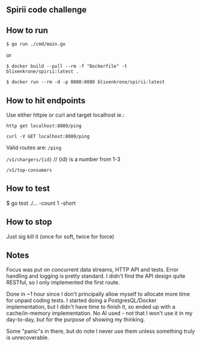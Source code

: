## Spirii code challenge

## How to run
`$ go run ./cmd/main.go`

or


`$ docker build --pull --rm -f "Dockerfile" -t blixenkrone/spirii:latest .`

`$ docker run --rm -d -p 8080:8080 blixenkrone/spirii:latest`

## How to hit endpoints
Use either httpie or curl and target localhost ie.:

`http get localhost:8080/ping`

`curl -V GET localhost:8080/ping`

Valid routes are:
`/ping`

`/v1/chargers/{id}` // {id} is a number from 1-3

`/v1/top-consumers`



## How to test 
$ go test ./... -count 1 -short

## How to stop
Just sig kill it (once for soft, twice for force)

## Notes
Focus was put on concurrent data streams, HTTP API and tests.
Error handling and logging is pretty standard.
I didn't find the API design quite RESTful, so I only implemented the first route.

Done in ~1 hour since I don't principally allow myself to allocate more time for unpaid coding tests.
I started doing a PostgresQL/Docker implementation, but I didn't have time to finish it, so ended up with a cache/in-memory implementation.
No AI used - not that I won't use it in my day-to-day, but for the purpose of showing my thinking.

Some "panic"s in there, but do note I never use them unless something truly is unrecoverable.
